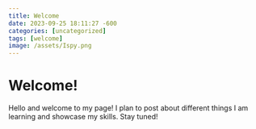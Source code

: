 ```yaml
---
title: Welcome
date: 2023-09-25 18:11:27 -600
categories: [uncategorized]
tags: [welcome]
image: /assets/Ispy.png
---
```


# Welcome!

Hello and welcome to my page! I plan to post about different things I am learning and showcase my skills. Stay tuned!